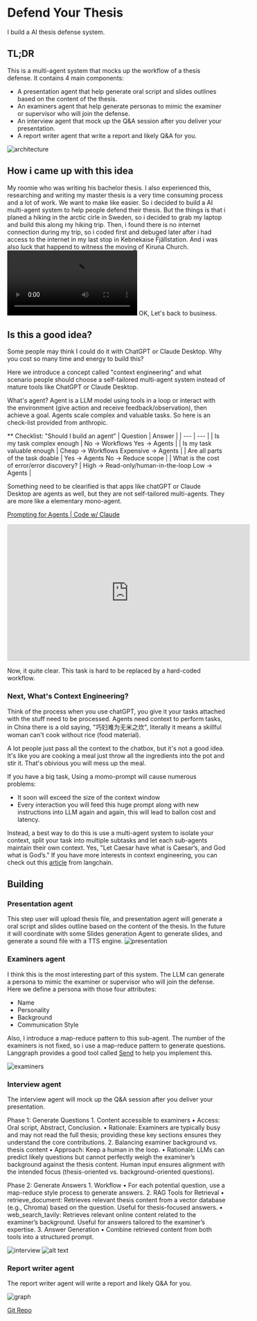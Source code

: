 # Defend Your Thesis
I build a AI thesis defense system.

## TL;DR
This is a multi-agent system that mocks up the workflow of a thesis defense. It contains 4 main components:

- A presentation agent that help generate oral script and slides outlines based on the content of the thesis.
- An examiners agent that help generate personas to mimic the examiner or supervisor who will join the defense.
- An interview agent that mock up the Q&A session after you deliver your presentation.
- A report writer agent that write a report and likely Q&A for you.

![architecture](doc/img/image.png)


## How i came up with this idea
My roomie who was writing his bachelor thesis. I also experienced this, researching and writing my master thesis is a very time consuming process and a lot of work. We want to make like easier. So i decided to build a AI multi-agent system to help people defend their thesis. But the things is that i planed a hiking in the arctic cirle in Sweden, so i decided to grab my laptop and build this along my hiking trip. Then, i found there is no internet connection during my trip, so i coded first and debuged later after i had access to the internet in my last stop in Kebnekaise Fjällstation. And i was also luck that happend to witness the moving of Kiruna Church.
![vido when i coded in my tent](doc/img/vido_when_i_coded_in_my_tent.mp4)
OK, Let's back to business.


## Is this a good idea?
Some people may think I could do it with ChatGPT or Claude Desktop. Why you cost so many time and energy to build this?

Here we introduce a concept called "context engineering" and what scenario people should choose a self-tailored multi-agent system instead of mature tools like ChatGPT or Claude Desktop.

What's agent? Agent is a LLM model using tools in a loop or interact with the environment (give action and receive feedback/observation), then achieve a goal. Agents scale complex and valuable tasks. So here is an check-list provided from anthropic.

** Checklist: "Should I build an agent"
| Question | Answer |
| --- | --- |
| Is my task complex enough | No -> Workflows Yes -> Agents |
| Is my task valuable enough | Cheap -> Workflows Expensive -> Agents |
| Are all parts of the task doable | Yes -> Agents No -> Reduce scope |
| What is the cost of error/error discovery? | High -> Read-only/human-in-the-loop Low -> Agents |

Something need to be clearified is that apps like chatGPT or Claude Desktop are agents as well, but they are not self-tailored multi-agents. They are more like a elementary mono-agent.

[Prompting for Agents | Code w/ Claude](https://www.youtube.com/watch?v=XSZP9GhhuAc&t=1218s&ab_channel=Anthropic)

<iframe width="560" height="315" src="https://www.youtube.com/embed/XSZP9GhhuAc?si=3gw_xv0s7FmFeOB5&amp;start=94" title="YouTube video player" frameborder="0" allow="accelerometer; autoplay; clipboard-write; encrypted-media; gyroscope; picture-in-picture; web-share" referrerpolicy="strict-origin-when-cross-origin" allowfullscreen></iframe>

Now, it quite clear. This task is hard to be replaced by a hard-coded workflow.

### Next, What's Context Engineering?
Think of the process when you use chatGPT, you give it your tasks attached with the stuff need to be processed. Agents need context to perform tasks, in China there is a old saying, "巧妇难为无米之炊", literally it means a skillful woman can't cook without rice (food material). 

A lot people just pass all the context to the chatbox, but it's not a good idea. It's like you are cooking a meal just throw all the ingredients into the pot and stir it. That's obivious you will mess up the meal.

If you have a big task, Using a momo-prompt will cause numerous problems:

  - It soon will exceed the size of the context window
  - Every interaction you will feed this huge prompt along with new instructions into LLM again and again, this will lead to ballon cost and latency.

Instead, a best way to do this is use a multi-agent system to isolate your context, split your task into multiple subtasks and let each sub-agents maintain their own context. Yes, "Let Caesar have what is Caesar’s, and God what is God’s." If you have more interests in context engineering, you can check out this [article](https://blog.langchain.com/context-engineering-for-agents/) from langchain.

## Building

### Presentation agent

This step user will upload thesis file, and presentation agent will generate a oral script and slides outline based on the content of the thesis. In the future it will coordinate with some Slides generation Agent to generate slides, and generate a sound file with a TTS engine.
![presentation](doc/img/presentation.png)

### Examiners agent
I think this is the most interesting part of this system. The LLM can generate a persona to mimic the examiner or supervisor who will join the defense. Here we define a persona with those four attributes:

- Name
- Personality
- Background
- Communication Style

Also, I introduce a map-reduce pattern to this sub-agent. The number of the examiners is not fixed, so i use a map-reduce pattern to generate questions. Langgraph provides a good tool called [Send](https://langchain-ai.lang.chat/langgraph/reference/types/#langgraph.types.Send) to help you implement this. 


![examiners](doc/img/examiners.png)

### Interview agent

The interview agent will mock up the Q&A session after you deliver your presentation.

Phase 1: Generate Questions
	1.	Content accessible to examiners
	•	Access: Oral script, Abstract, Conclusion.
	•	Rationale: Examiners are typically busy and may not read the full thesis; providing these key sections ensures they understand the core contributions.
	2.	Balancing examiner background vs. thesis content
	•	Approach: Keep a human in the loop.
	•	Rationale: LLMs can predict likely questions but cannot perfectly weigh the examiner’s background against the thesis content. Human input ensures alignment with the intended focus (thesis-oriented vs. background-oriented questions).

Phase 2: Generate Answers
	1.	Workflow
	•	For each potential question, use a map-reduce style process to generate answers.
	2.	RAG Tools for Retrieval
	•	retrieve_document: Retrieves relevant thesis content from a vector database (e.g., Chroma) based on the question. Useful for thesis-focused answers.
	•	web_search_tavily: Retrieves relevant online content related to the examiner’s background. Useful for answers tailored to the examiner’s expertise.
	3.	Answer Generation
	•	Combine retrieved content from both tools into a structured prompt.

![interview](doc/img/interview.png)
![alt text](image.png)

### Report writer agent
The report writer agent will write a report and likely Q&A for you.

![graph](doc/img/whole_picture.png)

[Git Repo](https://github.com/baixianger/Defend-your-thesis)